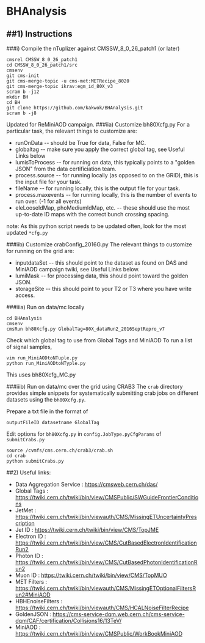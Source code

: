 # BHAnalysis
##1) Instructions
-------------------------------------------
###i) Compile the nTuplizer against CMSSW_8_0_26_patch1 (or later)
```
cmsrel CMSSW_8_0_26_patch1
cd CMSSW_8_0_26_patch1/src
cmsenv
git cms-init
git cms-merge-topic -u cms-met:METRecipe_8020
git cms-merge-topic ikrav:egm_id_80X_v3
scram b -j12
mkdir BH
cd BH
git clone https://github.com/kakwok/BHAnalysis.git
scram b -j8
```
Updated for ReMiniAOD campaign.
###iia) Customize bh80Xcfg.py 
For a particular task, the relevant things to customize are:
- runOnData -- should be True for data, False for MC.
- globaltag -- make sure you apply the correct global tag, see Useful Links below
- lumisToProcess -- for running on data, this typically points to a "golden JSON" from the data certificiation team.
- process.source -- for running locally (as opposed to on the GRID), this is the input file for your task.
- fileName -- for running locally, this is the output file for your task.
- process.maxevents -- for running locally, this is the number of events to run over. (-1 for all events)
- eleLooseIdMap, phoMediumIdMap, etc. -- these should use the most up-to-date ID maps with the correct bunch crossing spacing.

note: As this python script needs to be updated often, look for the most updated ```*cfg.py```

###iib) Customize crabConfig_2016G.py
The relevant things to customize for running on the grid are:
- inputdataSet -- this should point to the dataset as found on DAS and MiniAOD campaign twiki, see Useful Links below.
- lumiMask -- for processing data, this should point toward the golden JSON.
- storageSite -- this should point to your T2 or T3 where you have write access.

###iiia) Run on data/mc locally
```
cd BHAnalysis
cmsenv
cmsRun bh80Xcfg.py GlobalTag=80X_dataRun2_2016SeptRepro_v7
```
Check which global tag to use from Global Tags and MiniAOD
To run a list of signal samples, 
```
vim run_MiniAODtoNTuple.py
python run_MiniAODtoNTyple.py
```
This uses bh80Xcfg_MC.py

###iiib) Run on data/mc over the grid using CRAB3
The `crab` directory provides simple snippets for systematically submitting crab jobs on different datasets using the `bh80Xcfg.py`. 

Prepare a txt file in the format of 
```
outputFileID datasetname GlobalTag
```
Edit options for `bh80Xcfg.py` in `config.JobType.pyCfgParams` of `submitCrabs.py`
```
source /cvmfs/cms.cern.ch/crab3/crab.sh
cd crab
python submitCrabs.py 
```
##2) Useful links:
* Data Aggregation Service : https://cmsweb.cern.ch/das/
* Global Tags              : https://twiki.cern.ch/twiki/bin/view/CMSPublic/SWGuideFrontierConditions
* JetMet                   : https://twiki.cern.ch/twiki/bin/viewauth/CMS/MissingETUncertaintyPrescription  
* Jet ID                   : https://twiki.cern.ch/twiki/bin/view/CMS/TopJME  
* Electron ID              : https://twiki.cern.ch/twiki/bin/view/CMS/CutBasedElectronIdentificationRun2  
* Photon ID                : https://twiki.cern.ch/twiki/bin/view/CMS/CutBasedPhotonIdentificationRun2  
* Muon ID                  : https://twiki.cern.ch/twiki/bin/view/CMS/TopMUO  
* MET Filters              : https://twiki.cern.ch/twiki/bin/viewauth/CMS/MissingETOptionalFiltersRun2#MiniAOD
* HBHEnoiseFilters         : https://twiki.cern.ch/twiki/bin/viewauth/CMS/HCALNoiseFilterRecipe
* GoldenJSON               : https://cms-service-dqm.web.cern.ch/cms-service-dqm/CAF/certification/Collisions16/13TeV/
* MiniAOD                  : https://twiki.cern.ch/twiki/bin/view/CMSPublic/WorkBookMiniAOD
